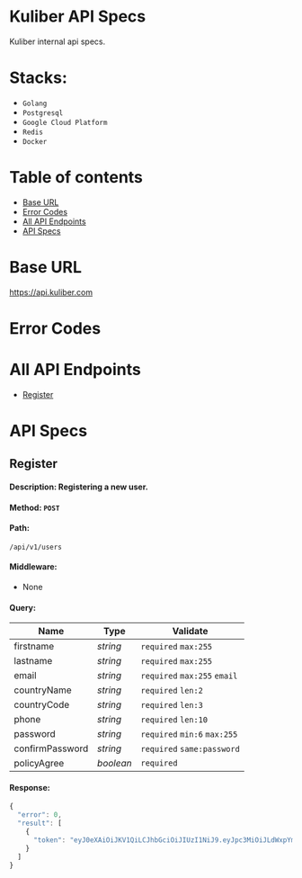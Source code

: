# Kuliber API Specs
Kuliber internal api specs.
# Stacks: 
* `Golang`
* `Postgresql`
* `Google Cloud Platform`
* `Redis`
* `Docker`

# Table of contents
* [Base URL](#base-url)
* [Error Codes](#error-codes)
* [All API Endpoints](#all-api-endpoints)
* [API Specs](#api-specs)

# Base URL
https://api.kuliber.com

# Error Codes

# All API Endpoints
* [Register](#register)

# API Specs

## Register
#### Description: Registering a new user.
#### Method: `POST`
#### Path: 
``` 
/api/v1/users
```

#### Middleware: 
* None

#### Query:
| Name | Type | Validate |
| --- | --- | --- |
| firstname | *string* | `required` `max:255`|
| lastname | *string* | `required` `max:255`|
| email | *string* | `required` `max:255` `email`|
| countryName | *string* | `required` `len:2`|
| countryCode | *string* | `required` `len:3`|
| phone | *string* | `required` `len:10`|
| password | *string* | `required` `min:6` `max:255` |
| confirmPassword | *string* | `required` `same:password`|
| policyAgree | *boolean* | `required` |

#### Response:
```javascript
{
  "error": 0,
  "result": [
    {
      "token": "eyJ0eXAiOiJKV1QiLCJhbGciOiJIUzI1NiJ9.eyJpc3MiOiJLdWxpYmVyIiwiaWF0IjoxNjIyMzY4ODA5LCJleHAiOjE2NTM5MDQ4MDksImF1ZCI6Ind3dy5hcGkua3VsaWJlci5jb20iLCJzdWIiOiJrdWxpYmVyIn0.0yaJvgRqtjL5EQjqGCnMO7aqvduJGM4yQHxGQkfKL9U"
    }
  ]
}
```

